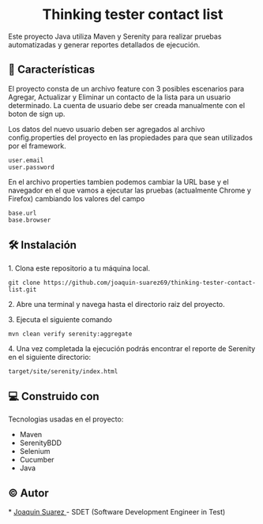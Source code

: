<h1 align="center" id="title">Thinking tester contact list</h1>
<p>

<p id="description">Este proyecto Java utiliza Maven y Serenity para realizar pruebas automatizadas y generar reportes detallados de ejecución.</p>
<p>
<p>
<h2>🧐 Características </h2>
<p>
<p>
El proyecto consta de un archivo feature con 3 posibles escenarios para Agregar, Actualizar y Eliminar un contacto de la lista para un usuario determinado. La cuenta de usuario debe ser creada manualmente con el boton de sign up. 

Los datos del nuevo usuario deben ser agregados al archivo config.properties del proyecto en las propiedades para que sean utilizados por el framework.
```
user.email
user.password
```
 En el archivo properties tambien podemos cambiar la URL base y el navegador en el que vamos a ejecutar las pruebas (actualmente Chrome y Firefox) cambiando los valores del campo
```
base.url
base.browser
```
<p>
<h2>🛠️ Instalación </h2>
<p>
<p>1. Clona este repositorio a tu máquina local.</p>

```
git clone https://github.com/joaquin-suarez69/thinking-tester-contact-list.git
```

<p>2. Abre una terminal y navega hasta el directorio raiz del proyecto.</p>

<p>3. Ejecuta el siguiente comando</p>

```
mvn clean verify serenity:aggregate
```

<p>4. Una vez completada la ejecución podrás encontrar el reporte de Serenity en el siguiente directorio:</p>

```
target/site/serenity/index.html
```
<p>  

<h2>💻 Construido con</h2>

Tecnologias usadas en el proyecto:

*   Maven
*   SerenityBDD
*   Selenium
*   Cucumber
*   Java
<p>  
<h2> ©️ Autor</h2>
<p> * <a href="https://github.com/joaquin-suarez69"> Joaquin Suarez </a> - SDET (Software Development Engineer in Test)